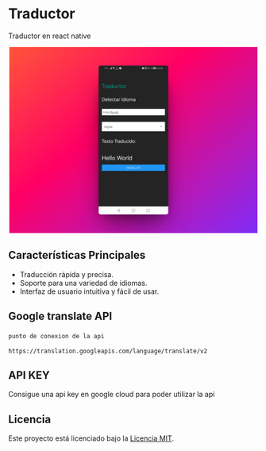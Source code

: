 # Traductor 

Traductor en react native

<div align="center" >
<a href='https://github.com/sebanovo/translator/tree/main' target='_blank' ><img width="500px" src='https://github.com/sebanovo/translator/blob/main/assets/translate.png' border='0' alt='translate app'/></a>
</div>

## Características Principales

- Traducción rápida y precisa.
- Soporte para una variedad de idiomas.
- Interfaz de usuario intuitiva y fácil de usar.

## Google translate API

`punto de conexion de la api`

```
https://translation.googleapis.com/language/translate/v2
```

## API KEY 

Consigue una api key en google cloud para poder utilizar la api

## Licencia

Este proyecto está licenciado bajo la [Licencia MIT](LICENSE).
